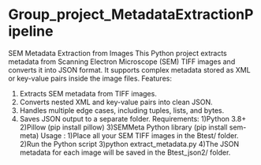 # Group_project_MetadataExtractionPipeline
SEM Metadata Extraction from Images 
This Python project extracts metadata from Scanning Electron Microscope (SEM) TIFF images and converts it into JSON format. It supports complex metadata stored as XML or key-value pairs inside the image files.
Features:
 1) Extracts SEM metadata from TIFF images.
 2) Converts nested XML and key-value pairs into clean JSON.
 3) Handles multiple edge cases, including tuples, lists, and bytes.
 4) Saves JSON output to a separate folder.
Requirements:
 1)Python 3.8+
 2)Pillow (pip install pillow)
 3)SEMMeta Python library (pip install sem-meta)
Usage :
1)Place all your SEM TIFF images in the Btest/ folder.
2)Run the Python script
3)python extract_metadata.py
4)The JSON metadata for each image will be saved in the Btest_json2/ folder.
